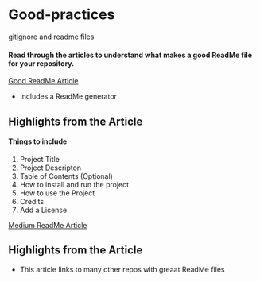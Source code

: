 # Good-practices
gitignore and readme files

#### Read through the articles to understand what makes a good ReadMe file for your repository.

[Good ReadMe Article](https://www.freecodecamp.org/news/how-to-write-a-good-readme-file/)
- Includes a ReadMe generator
## Highlights from the Article
#### Things to include
1. Project Title
2. Project Descripton
3. Table of Contents (Optional)
4. How to install and run the project
5. How to use the Project
6. Credits
7. Add a License


[Medium ReadMe Article](https://meakaakka.medium.com/a-beginners-guide-to-writing-a-kickass-readme-7ac01da88ab3)
## Highlights from the Article
- This article links to many other repos with greaat ReadMe files



